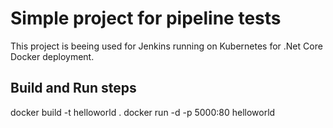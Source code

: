 # Simple project for pipeline tests

This project is beeing used for Jenkins running on Kubernetes for .Net Core Docker deployment.

## Build and Run steps

docker build -t helloworld .
docker run -d -p 5000:80 helloworld